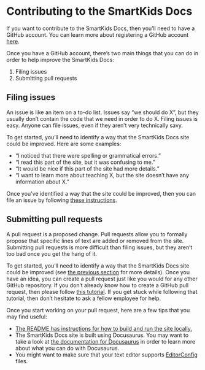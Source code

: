 # Contributing to the SmartKids Docs

If you want to contribute to the SmartKids Docs, then you’ll need to have a GitHub account. You can learn more about registering a GitHub account [here](https://docs.github.com/en/get-started/start-your-journey/creating-an-account-on-github).

Once you have a GitHub account, there’s two main things that you can do in order to help improve the SmartKids Docs:

1. Filing issues
2. Submitting pull requests

## Filing issues

An issue is like an item on a to-do list. Issues say “we should do X”, but they usually don’t contain the code that we need in order to do X. Filing issues is easy. Anyone can file issues, even if they aren’t very technically savy.

To get started, you’ll need to identify a way that the SmartKids Docs site could be improved. Here are some examples:

-   “I noticed that there were spelling or grammatical errors.”
-   “I read this part of the site, but it was confusing to me.”
-   “It would be nice if this part of the site had more details.”
-   “I want to learn more about teaching X, but the site doesn’t have any information about X.”

Once you’ve identified a way that the site could be improved, then you can file an issue by following [these instructions](https://docs.github.com/en/issues/tracking-your-work-with-issues/creating-an-issue).

## Submitting pull requests

A pull request is a proposed change. Pull requests allow you to formally propose that specific lines of text are added or removed from the site. Submitting pull requests is more difficult than filing issues, but they aren’t too bad once you get the hang of it.

To get started, you’ll need to identify a way that the SmartKids Docs site could be improved (see [the previous section](#filing-issues) for more details). Once you have an idea, you can create a pull request just like you would for any other GitHub repository. If you don’t already know how to create a GitHub pull request, then please follow [this tutorial](https://www.digitalocean.com/community/tutorials/how-to-create-a-pull-request-on-github). If you get stuck while following that tutorial, then don’t hesitate to ask a fellow employee for help.

Once you start working on your pull request, here are a few tips that you may find useful:

-   [The README has instructions for how to build and run the site locally.](./README.md#building-and-previewing-the-site-locally)
-   The SmartKids Docs site is built using Docusaurus. You may want to take a look at [the documentation for Docusaurus](https://docusaurus.io/docs) in order to learn more about what you can do with Docusaurus.
-   You might want to make sure that your text editor supports [EditorConfig](https://editorconfig.org) files.
